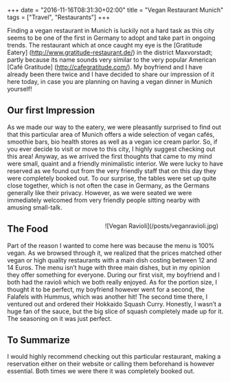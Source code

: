 +++
date = "2016-11-16T08:31:30+02:00"
title = "Vegan Restaurant Munich"
tags = ["Travel", "Restaurants"]
+++

Finding a vegan restaurant in Munich is luckily not a hard task as this city seems to be one of the first in Germany to 
adopt and take part in ongoing trends. The restaurant which at once caught my eye is the [Gratitude Eatery] (http://www.gratitude-restaurant.de/) <!--more-->
in the district Maxvorstadt; partly because its name sounds very similar to the very popular American [Café Gratitude] (http://cafegratitude.com/). 
My boyfriend and I have already been there twice and I have decided to share our impression of it here today, in case you are planning 
on having a vegan dinner in Munich yourself!

## Our first Impression

As we made our way to the eatery, we were pleasantly surprised to find out that this particular area of Munich offers a wide selection of vegan 
cafés, smoothie bars, bio health stores as well as a vegan ice cream parlor. So, if you ever decide to visit or move to this city, I highly 
suggest checking out this area! Anyway, as we arrived the first thoughts that came to my mind were small, quaint and a friendly minimalistic 
interior. We were lucky to have reserved as we found out from the very friendly staff that on this day they were completely booked out. To our 
surprise, the tables were set up quite close together, which is not often the case in Germany, as the Germans generally like their privacy. 
However, as we were seated we were immediately welcomed from very friendly people sitting nearby with amusing small-talk. 
<div style="float:right; padding:12px;">
![Vegan Ravioli](/posts/veganravioli.jpg)
</div>

## The Food

Part of the reason I wanted to come here was because the menu is 100% vegan. As we browsed through it, we realized that the prices matched 
other vegan or high quality restaurants with a main dish costing between 12 and 14 Euros. The menu isn’t huge with three main dishes, but 
in my opinion they offer something for everyone. During our first visit, my boyfriend and I both had the ravioli which we both really enjoyed. 
As for the portion size, I thought it to be perfect, my boyfriend however went for a second, the Falafels with Hummus, which was another hit! 
The second time there, I ventured out and ordered their Hokkaido Squash Curry. Honestly, I wasn’t a huge fan of the sauce, but the big slice of squash completely made up for it. The seasoning on it was just perfect. 

## To Summarize

I would highly recommend checking out this particular restaurant, making a reservation either on their website or calling them beforehand is 
however essential. Both times we were there it was completely booked out. 
